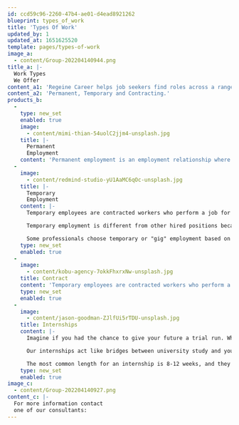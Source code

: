 ```yaml
---
id: ccd59c96-2260-47b4-ae01-d4ead8921262
blueprint: types_of_work
title: 'Types Of Work'
updated_by: 1
updated_at: 1651625520
template: pages/types-of-work
image_a:
  - content/Group-202204140944.png
title_a: |-
  Work Types
  We Offer
content_a1: 'Regeine Career helps job seekers find roles across a range of work types, these include:'
content_a2: 'Permanent, Temporary and Contracting.'
products_b:
  -
    type: new_set
    enabled: true
    image:
      - content/mimi-thian-54uolC2jjm4-unsplash.jpg
    title: |-
      Permanent
      Employment
    content: 'Permanent employment is an employment relationship where an individual works for an employer with a guaranteed number of hours every week. This type of employment arrangement does not include a set end date. A permanent employee may work on a part-time or full-time basis. Permanent employees often receive benefits packages through their employers, though those benefits may differ based on their status as a full- or part-time employee.'
  -
    image:
      - content/redmind-studio-yU1AaMC6qOc-unsplash.jpg
    title: |-
      Temporary
      Employment
    content: |-
      Temporary employees are contracted workers who perform a job for only a short amount of time. Regeine will provide support in finding you temp work, we also have a candidate portal where you can sign in and see new positions updated daily.

      Temporary employment is different from other hired positions because of the job's shortened time-frame. However, in some cases, companies use temporary employment as a trial position. Temp workers can also use the job to find out more about a business before committing a full-time employee.

      Some professionals choose temporary or "gig" employment based on their talents. Jobs in creative arts like film production or photography often fit this category. Taking a gig job allows a professional to pursue flexible employment or project-based opportunities.
    type: new_set
    enabled: true
  -
    image:
      - content/kobu-agency-7okkFhxrxNw-unsplash.jpg
    title: Contract
    content: 'Temporary employees are contracted workers who perform a job for only a short amount of time. Regeine will provide support in finding you temp work, we also have a candidate portal where you can sign in and see new positions updated daily. Temporary employment is different from other hired positions because of the job''s shortened time-frame. However, in some cases, companies use temporary employment as a trial position. Temp workers can also use the job to find out more about a business before committing a full-time employee. Some professionals choose temporary or "gig" employment based on their talents. Jobs in creative arts like film production or photography often fit this category. Taking a gig job allows a professional to pursue flexible employment or project-based opportunities.'
    type: new_set
    enabled: true
  -
    image:
      - content/jason-goodman-ZJlfUi5rTDU-unsplash.jpg
    title: Internships
    content: |-
      Imagine if you had the chance to give your future a trial run. What if you could test out concepts you’ve learned on campus in a professional context? Picture the doors that might open if you could meet and ask questions to experts working in jobs that you might like to have yourself one day. The great news is you can – through an internship.

      Our internships act like bridges between university study and your future work life, they help you gain professional experience, form relationships with people working in your field, and even meet potential employers.

      The most common length for an internship is 8-12 weeks, and they often take place over the summer holidays (November - February). However, some internships may be longer or take place at other times throughout the year.
    type: new_set
    enabled: true
image_c:
  - content/Group-202204140927.png
content_c: |-
  For more information contact
  one of our consultants:
---
```

